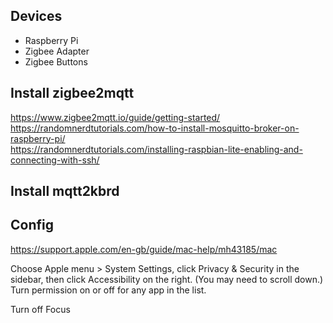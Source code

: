 ## Devices
* Raspberry Pi
* Zigbee Adapter
* Zigbee Buttons

## Install zigbee2mqtt 
https://www.zigbee2mqtt.io/guide/getting-started/  
https://randomnerdtutorials.com/how-to-install-mosquitto-broker-on-raspberry-pi/  
https://randomnerdtutorials.com/installing-raspbian-lite-enabling-and-connecting-with-ssh/  

## Install mqtt2kbrd


## Config
https://support.apple.com/en-gb/guide/mac-help/mh43185/mac

Choose Apple menu  > System Settings, click Privacy & Security  in the sidebar, then click Accessibility on the right. (You may need to scroll down.) Turn permission on or off for any app in the list.

Turn off Focus